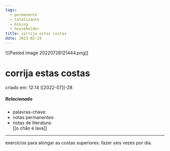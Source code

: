 ```yaml
---
tags:
  - permanente
  - totalizante
  - biking
  - householder
title: corrija estas costas
date: 2023-02-24
---
```


![[Pasted image 20220728121444.png]]

# corrija estas costas

criado em: 12:14 [[2022-07]]-28

##### Relacionado

- palavras-chave: 
- notas permanentes:
- notas de literatura:  
[[o chão é lava]]
---

exercícios para alongar as costas superiores. fazer seis vezes por dia.
